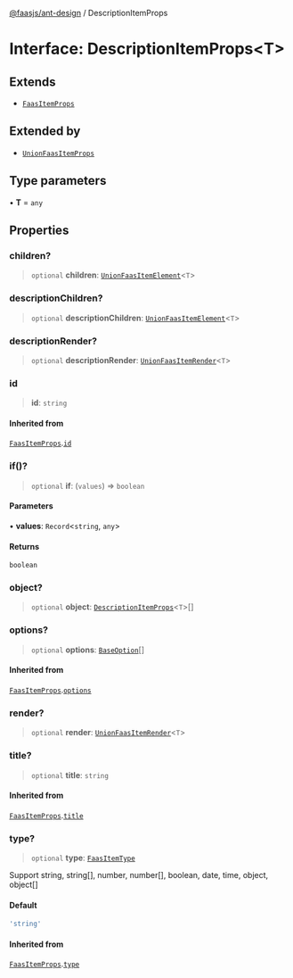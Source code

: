 [@faasjs/ant-design](../README.md) / DescriptionItemProps

# Interface: DescriptionItemProps\<T\>

## Extends

- [`FaasItemProps`](FaasItemProps.md)

## Extended by

- [`UnionFaasItemProps`](UnionFaasItemProps.md)

## Type parameters

• **T** = `any`

## Properties

### children?

> `optional` **children**: [`UnionFaasItemElement`](../type-aliases/UnionFaasItemElement.md)\<`T`\>

### descriptionChildren?

> `optional` **descriptionChildren**: [`UnionFaasItemElement`](../type-aliases/UnionFaasItemElement.md)\<`T`\>

### descriptionRender?

> `optional` **descriptionRender**: [`UnionFaasItemRender`](../type-aliases/UnionFaasItemRender.md)\<`T`\>

### id

> **id**: `string`

#### Inherited from

[`FaasItemProps`](FaasItemProps.md).[`id`](FaasItemProps.md#id)

### if()?

> `optional` **if**: (`values`) => `boolean`

#### Parameters

• **values**: `Record`\<`string`, `any`\>

#### Returns

`boolean`

### object?

> `optional` **object**: [`DescriptionItemProps`](DescriptionItemProps.md)\<`T`\>[]

### options?

> `optional` **options**: [`BaseOption`](../type-aliases/BaseOption.md)[]

#### Inherited from

[`FaasItemProps`](FaasItemProps.md).[`options`](FaasItemProps.md#options)

### render?

> `optional` **render**: [`UnionFaasItemRender`](../type-aliases/UnionFaasItemRender.md)\<`T`\>

### title?

> `optional` **title**: `string`

#### Inherited from

[`FaasItemProps`](FaasItemProps.md).[`title`](FaasItemProps.md#title)

### type?

> `optional` **type**: [`FaasItemType`](../type-aliases/FaasItemType.md)

Support string, string[], number, number[], boolean, date, time, object, object[]

#### Default

```ts
'string'
```

#### Inherited from

[`FaasItemProps`](FaasItemProps.md).[`type`](FaasItemProps.md#type)

